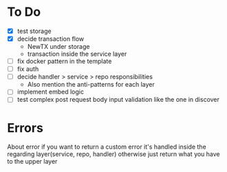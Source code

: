 # To Do

- [x] test storage
- [x] decide transaction flow
    * NewTX under storage
    * transaction inside the service layer
- [ ] fix docker pattern in the template
- [ ] fix auth 
- [ ] decide handler > service > repo responsibilities
    * Also mention the anti-patterns for each layer
- [ ] implement embed logic
- [ ] test complex post request body input validation like the one in discover

# Errors

About error if you want to return a custom error it's handled inside the regarding layer(service, repo, handler) otherwise just return what you have to the upper layer